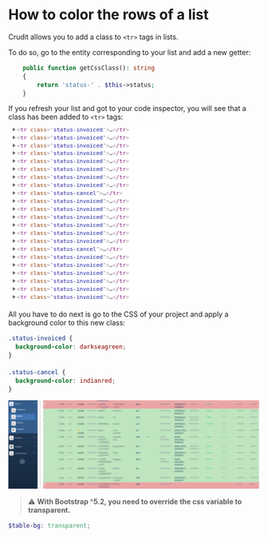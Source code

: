 # How to color the rows of a list

Crudit allows you to add a class to `<tr>` tags in lists.

To do so, go to the entity corresponding to your list and add a new getter:

```php
    public function getCssClass(): string
    {
        return 'status-' . $this->status;      
    }
```

If you refresh your list and got to your code inspector, you will see that a class has been added to `<tr>` tags:

![](img/tr_class.png)

All you have to do next is go to the CSS of your project and apply a background color to this new class:

```css
.status-invoiced {
  background-color: darkseagreen;
}

.status-cancel {
  background-color: indianred;
}
```

![](img/color_list.png)

> :warning: **With Bootstrap ^5.2, you need to override the css variable to transparent.**

```scss
$table-bg: transparent;
```
